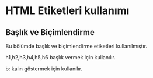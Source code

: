 <h1>HTML Etiketleri kullanımı</h1>

<h2>Başlık ve Biçimlendirme</h2>
<p>Bu bölümde başlık ve biçimlendirme etiketleri kullanılmıştır.</p>
h1,h2,h3,h4,h5,h6 başlık vermek için kullanılır.
<p>b: kalın göstermek için kullanılır.</p>

